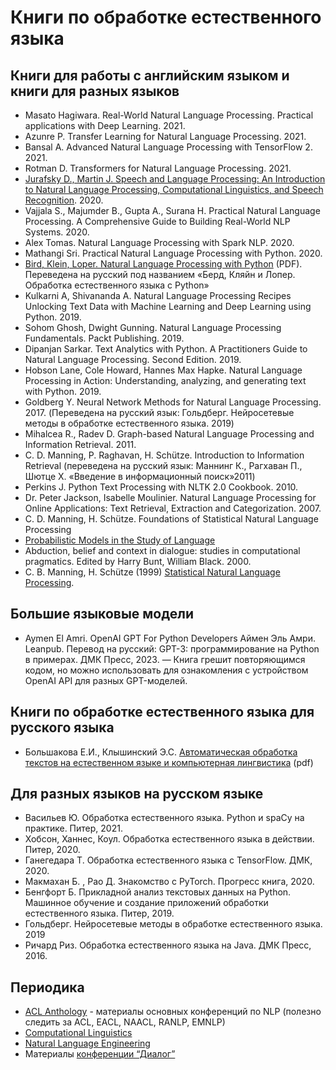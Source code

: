 # Книги по обработке естественного языка

## Книги для работы с английским языком и книги для разных языков

- Masato Hagiwara. Real-World Natural Language Processing. Practical applications with Deep Learning. 2021.
- Azunre P. Transfer Learning for Natural Language Processing. 2021.
- Bansal A. Advanced Natural Language Processing with TensorFlow 2. 2021.
- Rotman D. Transformers for Natural Language Processing. 2021.
- [Jurafsky D., Martin J. Speech and Language Processing: An Introduction to Natural Language Processing, Computational Linguistics, and Speech Recognition](https://web.stanford.edu/~jurafsky/slp3/). 2020.
- Vajjala S., Majumder B., Gupta A., Surana H. Practical Natural Language Processing. A Comprehensive Guide to Building Real-World NLP Systems. 2020.
- Alex Tomas. Natural Language Processing with Spark NLP. 2020.
- Mathangi Sri. Practical Natural Language Processing with Python. 2020. 
- [Bird, Klein, Loper. Natural Language Processing with Python](http://www.datascienceassn.org/sites/default/files/Natural%20Language%20Processing%20with%20Python.pdf) (PDF). Переведена на русский под названием «Берд, Кляйн и Лопер. Обработка естественного языка с Python»
- Kulkarni A, Shivananda A. Natural Language Processing Recipes Unlocking Text Data with Machine Learning and Deep Learning using Python. 2019.
- Sohom Ghosh, Dwight Gunning. Natural Language Processing Fundamentals. Packt Publishing. 2019. 
- Dipanjan Sarkar. Text Analytics with Python. A Practitioners Guide to Natural Language Processing. Second Edition. 2019.
- Hobson Lane, Cole Howard, Hannes Max Hapke. Natural Language Processing in Action: Understanding, analyzing, and generating text with Python. 2019.
- Goldberg Y. Neural Network Methods for Natural Language Processing. 2017. (Переведена на русский язык: Гольдберг. Нейросетевые методы в обработке естественного языка. 2019)
- Mihalcea R., Radev D. Graph-based Natural Language Processing and Information Retrieval. 2011.
- C. D. Manning, P. Raghavan, H. Schütze. Introduction to Information Retrieval (переведена на русский язык: Маннинг К., Рагхаван П., Шютце Х. «Введение в информационный поиск»2011)
- Perkins J. Python Text Processing with NLTK 2.0 Cookbook. 2010.
- Dr. Peter Jackson, Isabelle Moulinier. Natural Language Processing for Online Applications: Text Retrieval, Extraction and Categorization. 2007.
- C. D. Manning, H. Schütze. Foundations of Statistical Natural Language Processing
- [Probabilistic Models in the Study of Language](http://idiom.ucsd.edu/~rlevy/pmsl_textbook/text.html)
- Abduction, belief and context in dialogue: studies in computational pragmatics. Edited by Harry Bunt, William Black. 2000.
- C. В. Manning, H. Schütze (1999) [Statistical Natural Language Processing](https://nlp.stanford.edu/fsnlp/).

## Большие языковые модели

- Aymen El Amri. OpenAI GPT For Python Developers Аймен Эль Амри. Leanpub. Перевод на русский: GPT-3: программирование на Python в примерах. ДМК Пресс, 2023. — Книга грешит повторяющимся кодом, но можно использовать для ознакомления с устройством OpenAI API для разных GPT-моделей.

## Книги по обработке естественного языка для русского языка

- Большакова Е.И., Клышинский Э.С. [Автоматическая обработка текстов на естественном языке и компьютерная лингвистика](http://clschool.miem.edu.ru/uploads/swfupload/files/011a69a6f0c3a9c6291d6d375f12aa27e349cb67.pdf) (pdf)

## Для разных языков на русском языке

- Васильев Ю. Обработка естественного языка. Python и spaCy на практике. Питер, 2021.
- Хобсон, Ханнес, Коул. Обработка естественного языка в действии. Питер, 2020.
- Ганегедара Т. Обработка естественного языка с TensorFlow. ДМК, 2020.
- Макмахан Б. , Рао Д. Знакомство с PyTorch. Прогресс книга, 2020.
- Бенгфорт Б. Прикладной анализ текстовых данных на Python. Машинное обучение и создание приложений обработки естественного языка. Питер, 2019.
- Гольдберг. Нейросетевые методы в обработке естественного языка. 2019
- Ричард Риз. Обработка естественного языка на Java. ДМК Пресс, 2016.

## Периодика

- [ACL Anthology](http://www.aclweb.org/anthology/) - материалы основных конференций по NLP (полезно следить за ACL, EACL, NAACL, RANLP, EMNLP)
- [Computational Linguistics](https://www.mitpressjournals.org/loi/coli)  
- [Natural Language Engineering](https://www.cambridge.org/core/journals/natural-language-engineering)
- Материалы [конференции “Диалог”](http://www.dialog-21.ru/digests)  
